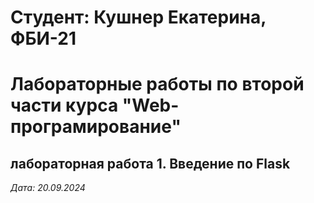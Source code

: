 # Студент: Кушнер Екатерина, ФБИ-21

# Лабораторные работы по второй части курса "Web-програмирование"

## лабораторная работа 1. Введение по Flask

*Дата: 20.09.2024*